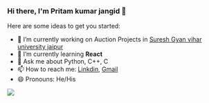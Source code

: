 ### Hi there, I'm Pritam kumar jangid 👋

Here are some ideas to get you started:


- 🔭 I’m currently working on Auction Projects in  [Suresh Gyan vihar university jaipur](https://gyanvihar.org/) 
- 🌱 I’m currently learning **React**
- 💬 Ask me about Python, C++, C
- 📫 How to reach me: [Linkdin](https://www.linkedin.com/in/pritam-kumar-/), [Gmail](pritamjangidsgvu@gmail.com)
- 😄 Pronouns: He/His

![](https://github-readme-stats.vercel.app/api?username=pkjangid&&show_icons=true&title_color=yellow&icon_color=yellow&text_color=yellow&bg_color=black)
